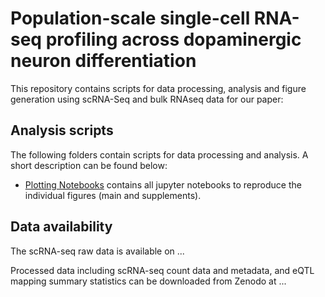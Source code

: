 # Population-scale single-cell RNA-seq profiling across dopaminergic neuron differentiation

This repository contains scripts for data processing, analysis and figure generation using scRNA-Seq and bulk RNAseq data for our paper:

## Analysis scripts

The following folders contain scripts for data processing and analysis.
A short description can be found below:

* [Plotting Notebooks](../master/plotting_notebooks/) contains all jupyter notebooks to reproduce the individual figures (main and supplements).

## Data availability

The scRNA-seq raw data is available on ...

Processed data including scRNA-seq count data and metadata, and eQTL mapping summary statistics can be downloaded from Zenodo at ...

